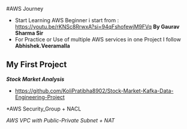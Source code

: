 #AWS Journey
- Start Learning AWS Beginner i start from : https://youtu.be/rKNSc8RrwxA?si=94qFshofewjM9FVq **By Gaurav Sharma Sir**
- For Practice or Use of multiple AWS services in one Project I follow **Abhishek.Veeramalla**

## My First Project 
***Stock Market Analysis***
- https://github.com/KoliPratibha8902/Stock-Market-Kafka-Data-Engineering-Project

*AWS Security_Group + NACL

*AWS VPC with Public-Private Subnet + NAT* 
